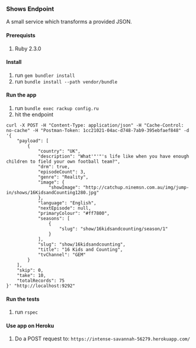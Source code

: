 ### Shows Endpoint
A small service which transforms a provided JSON.

#### Prerequists
1. Ruby 2.3.0

#### Install
1. run `gem bundler install`
2. run `bundle install --path vendor/bundle`

#### Run the app
1. run `bundle exec rackup config.ru`
2. hit the endpoint
```shell
curl -X POST -H "Content-Type: application/json" -H "Cache-Control: no-cache" -H "Postman-Token: 1cc21021-04ac-d748-7ab9-395ebfaef848" -d '{
    "payload": [
        {
            "country": "UK",
            "description": "What'"'"'s life like when you have enough children to field your own football team?",
            "drm": true,
            "episodeCount": 3,
            "genre": "Reality",
            "image": {
                "showImage": "http://catchup.ninemsn.com.au/img/jump-in/shows/16KidsandCounting1280.jpg"
            },
            "language": "English",
            "nextEpisode": null,
            "primaryColour": "#ff7800",
            "seasons": [
                {
                    "slug": "show/16kidsandcounting/season/1"
                }
            ],
            "slug": "show/16kidsandcounting",
            "title": "16 Kids and Counting",
            "tvChannel": "GEM"
        }
    ],
    "skip": 0,
    "take": 10,
    "totalRecords": 75
}' "http://localhost:9292"
```

#### Run the tests
1. run `rspec`

#### Use app on Heroku
1. Do a POST request to: `https://intense-savannah-56279.herokuapp.com/`
